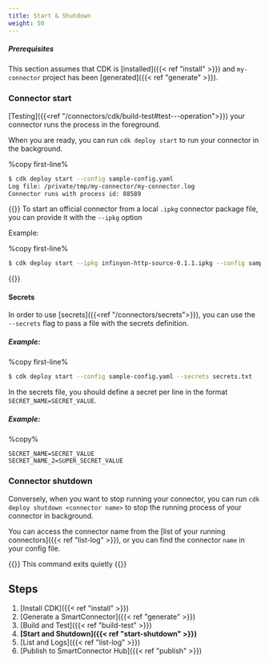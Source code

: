 ```yaml
---
title: Start & Shutdown
weight: 50
---
```


##### Prerequisites

This section assumes that CDK is [installed]({{< ref "install" >}}) and `my-connector` project has been [generated]({{< ref "generate" >}}).


### Connector start

[Testing]({{<ref "/connectors/cdk/build-test#test---operation">}}) your connector runs the process in the foreground.

When you are ready, you can run `cdk deploy start` to run your connector in the background.

%copy first-line%
```bash
$ cdk deploy start --config sample-config.yaml
Log file: /private/tmp/my-connector/my-connector.log
Connector runs with process id: 88589
```

{{<idea>}}
To start an official connector from a local `.ipkg` connector package file, you can provide it with the `--ipkg` option

Example:

%copy first-line%
```bash
$ cdk deploy start --ipkg infinyon-http-source-0.1.1.ipkg --config sample-config.yaml
```
{{</idea>}}

#### Secrets

In order to use [secrets]({{<ref "/connectors/secrets">}}), you can use the `--secrets` flag to pass a file with the secrets definition.

##### Example:

%copy first-line%
```bash
$ cdk deploy start --config sample-config.yaml --secrets secrets.txt
```

In the secrets file, you should define a secret per line in the format `SECRET_NAME=SECRET_VALUE`.

#####  Example:

%copy%
```
SECRET_NAME=SECRET_VALUE
SECRET_NAME_2=SUPER_SECRET_VALUE
```

### Connector shutdown

Conversely, when you want to stop running your connector, you can run `cdk deploy shutdown <connector name>` to stop the running process of your connector in background.

You can access the connector name from the [list of your running connectors]({{< ref "list-log" >}}), or you can find the connector `name` in your config file.

{{<caution>}}
This command exits quietly
{{</caution>}}

## Steps

1. [Install CDK]({{< ref "install" >}})
2. [Generate a SmartConnector]({{< ref "generate" >}})
3. [Build and Test]({{< ref "build-test" >}})
4. **[Start and Shutdown]({{< ref "start-shutdown" >}})**
5. [List and Logs]({{< ref "list-log" >}})
6. [Publish to SmartConnector Hub]({{< ref "publish" >}})